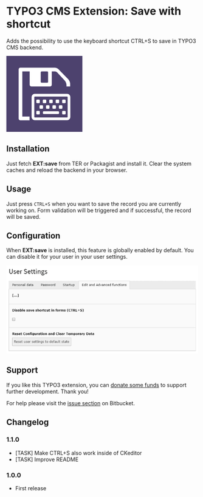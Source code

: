# TYPO3 CMS Extension: Save with shortcut

Adds the possibility to use the keyboard shortcut CTRL+S to save in TYPO3 CMS backend.

![EXT:save extension icon](Resources/Public/Icons/Extension.png "EXT:save extension icon")


## Installation

Just fetch **EXT:save** from TER or Packagist and install it.
Clear the system caches and reload the backend in your browser.


## Usage

Just press ``CTRL+S`` when you want to save the record you are currently working on. Form validation will be triggered
and if successful, the record will be saved.


## Configuration

When **EXT:save** is installed, this feature is globally enabled by default.
You can disable it for your user in your user settings.

![User settings in TYPO3 CMS backend](Resources/Public/Images/user-settings.png "User settings in TYPO3 CMS backend")


## Support

If you like this TYPO3 extension, you can [donate some funds](https://www.paypal.com/cgi-bin/webscr?cmd=_s-xclick&hosted_button_id=2DCCULSKFRZFU) to support further development. Thank you!

For help please visit the [issue section](https://bitbucket.org/t--3/save/issues) on Bitbucket.


## Changelog

### 1.1.0

- [TASK] Make CTRL+S also work inside of CKeditor
- [TASK] Improve README


### 1.0.0

- First release
